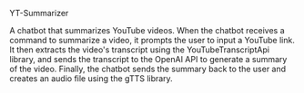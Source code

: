 YT-Summarizer

A chatbot that summarizes YouTube videos. When the chatbot receives a command to summarize a video, it prompts the user to input a YouTube link. It then extracts the video's transcript using the YouTubeTranscriptApi library, and sends the transcript to the OpenAI API to generate a summary of the video. Finally, the chatbot sends the summary back to the user and creates an audio file using the gTTS library.
